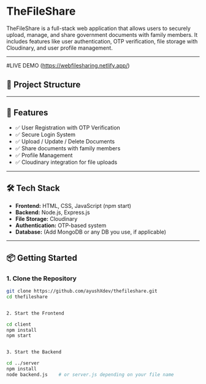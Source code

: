 # TheFileShare

TheFileShare is a full-stack web application that allows users to securely upload, manage, and share government documents with family members. It includes features like user authentication, OTP verification, file storage with Cloudinary, and user profile management.

---
#LIVE DEMO
(https://webfilesharing.netlify.app/)


## 📁 Project Structure


---

## 🚀 Features

- ✅ User Registration with OTP Verification  
- ✅ Secure Login System  
- ✅ Upload / Update / Delete Documents  
- ✅ Share documents with family members  
- ✅ Profile Management  
- ✅ Cloudinary integration for file uploads

---

## 🛠️ Tech Stack

- **Frontend:** HTML, CSS, JavaScript (npm start)  
- **Backend:** Node.js, Express.js  
- **File Storage:** Cloudinary  
- **Authentication:** OTP-based system  
- **Database:** (Add MongoDB or any DB you use, if applicable)

---

## 📦 Getting Started

### 1. Clone the Repository

```bash
git clone https://github.com/ayushXdev/thefileshare.git
cd thefileshare


2. Start the Frontend

cd client
npm install
npm start


3. Start the Backend

cd ../server
npm install
node backend.js    # or server.js depending on your file name
